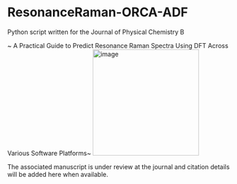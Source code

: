 # ResonanceRaman-ORCA-ADF

Python script written for the Journal of Physical Chemistry B

~ A Practical Guide to Predict Resonance Raman Spectra Using DFT Across Various Software Platforms~
<img width="240" alt="image" src="https://github.com/user-attachments/assets/373a4a9a-905e-4878-9171-e61536a7126a">

The associated manuscript is under review at the journal and citation details will be added here when available.
